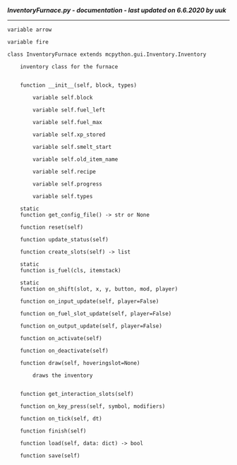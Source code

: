 ***InventoryFurnace.py - documentation - last updated on 6.6.2020 by uuk***
___

    variable arrow

    variable fire

    class InventoryFurnace extends mcpython.gui.Inventory.Inventory
        
        inventory class for the furnace


        function __init__(self, block, types)

            variable self.block

            variable self.fuel_left

            variable self.fuel_max

            variable self.xp_stored

            variable self.smelt_start

            variable self.old_item_name

            variable self.recipe

            variable self.progress

            variable self.types

        static
        function get_config_file() -> str or None

        function reset(self)

        function update_status(self)

        function create_slots(self) -> list

        static
        function is_fuel(cls, itemstack)

        static
        function on_shift(slot, x, y, button, mod, player)

        function on_input_update(self, player=False)

        function on_fuel_slot_update(self, player=False)

        function on_output_update(self, player=False)

        function on_activate(self)

        function on_deactivate(self)

        function draw(self, hoveringslot=None)
            
            draws the inventory


        function get_interaction_slots(self)

        function on_key_press(self, symbol, modifiers)

        function on_tick(self, dt)

        function finish(self)

        function load(self, data: dict) -> bool

        function save(self)